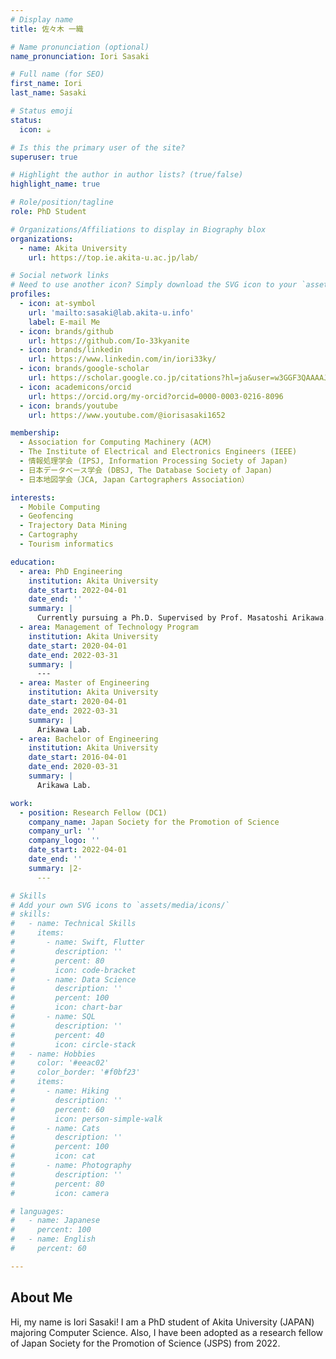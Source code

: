 ```yaml
---
# Display name
title: 佐々木 一織

# Name pronunciation (optional)
name_pronunciation: Iori Sasaki

# Full name (for SEO)
first_name: Iori
last_name: Sasaki

# Status emoji
status:
  icon: ☕️

# Is this the primary user of the site?
superuser: true

# Highlight the author in author lists? (true/false)
highlight_name: true

# Role/position/tagline
role: PhD Student

# Organizations/Affiliations to display in Biography blox
organizations:
  - name: Akita University
    url: https://top.ie.akita-u.ac.jp/lab/

# Social network links
# Need to use another icon? Simply download the SVG icon to your `assets/media/icons/` folder.
profiles:
  - icon: at-symbol
    url: 'mailto:sasaki@lab.akita-u.info'
    label: E-mail Me
  - icon: brands/github
    url: https://github.com/Io-33kyanite
  - icon: brands/linkedin
    url: https://www.linkedin.com/in/iori33ky/
  - icon: brands/google-scholar
    url: https://scholar.google.co.jp/citations?hl=ja&user=w3GGF3QAAAAJ
  - icon: academicons/orcid
    url: https://orcid.org/my-orcid?orcid=0000-0003-0216-8096
  - icon: brands/youtube
    url: https://www.youtube.com/@iorisasaki1652

membership:
  - Association for Computing Machinery (ACM)
  - The Institute of Electrical and Electronics Engineers (IEEE)
  - 情報処理学会 (IPSJ, Information Processing Society of Japan)
  - 日本データベース学会 (DBSJ, The Database Society of Japan)
  - 日本地図学会（JCA, Japan Cartographers Association）

interests:
  - Mobile Computing
  - Geofencing
  - Trajectory Data Mining
  - Cartography
  - Tourism informatics

education:
  - area: PhD Engineering
    institution: Akita University
    date_start: 2022-04-01
    date_end: ''
    summary: |
      Currently pursuing a Ph.D. Supervised by Prof. Masatoshi Arikawa.
  - area: Management of Technology Program
    institution: Akita University
    date_start: 2020-04-01
    date_end: 2022-03-31
    summary: |
      ---
  - area: Master of Engineering
    institution: Akita University
    date_start: 2020-04-01
    date_end: 2022-03-31
    summary: |
      Arikawa Lab.
  - area: Bachelor of Engineering
    institution: Akita University
    date_start: 2016-04-01
    date_end: 2020-03-31
    summary: |
      Arikawa Lab.

work:
  - position: Research Fellow (DC1)
    company_name: Japan Society for the Promotion of Science
    company_url: ''
    company_logo: ''
    date_start: 2022-04-01
    date_end: ''
    summary: |2-
      ---

# Skills
# Add your own SVG icons to `assets/media/icons/`
# skills:
#   - name: Technical Skills
#     items:
#       - name: Swift, Flutter
#         description: ''
#         percent: 80
#         icon: code-bracket
#       - name: Data Science
#         description: ''
#         percent: 100
#         icon: chart-bar
#       - name: SQL
#         description: ''
#         percent: 40
#         icon: circle-stack
#   - name: Hobbies
#     color: '#eeac02'
#     color_border: '#f0bf23'
#     items:
#       - name: Hiking
#         description: ''
#         percent: 60
#         icon: person-simple-walk
#       - name: Cats
#         description: ''
#         percent: 100
#         icon: cat
#       - name: Photography
#         description: ''
#         percent: 80
#         icon: camera

# languages:
#   - name: Japanese
#     percent: 100
#   - name: English
#     percent: 60

---
```


## About Me

Hi, my name is Iori Sasaki! I am a PhD student of Akita University (JAPAN) majoring Computer Science. Also, I have been adopted as a research fellow of Japan Society for the Promotion of Science (JSPS) from 2022.